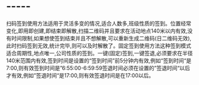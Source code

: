 # -----
扫码签到使用方法适用于灵活多变的情况,适合人数多,班级性质的签到。位置经常变化,即用即创建,即结束即解散,扫描二维码并且要求在活动地点140米以内有效,没有时间限制,如果想使签到结束并且不想解散,可以重新生成二维码(日二维码无效),此时扫码签到无效,统计完毕,则可以及时解散了。固定签到使用方法这种签到模式适合周期性,地点唯一,公司性质的签到。一键(固定)签到,一键签退,必须要求在半径140米范围内有效,签到时间是设置的“签到时间”前5分钟内有效,例如“签到时间“是7:00,则有效签到时间是”6:55:00-6:59:59签退时间必须在设置的”签退时间“以后才有效,例如”签退时间“是17:00,则有效签退时间是在17:00以后。
